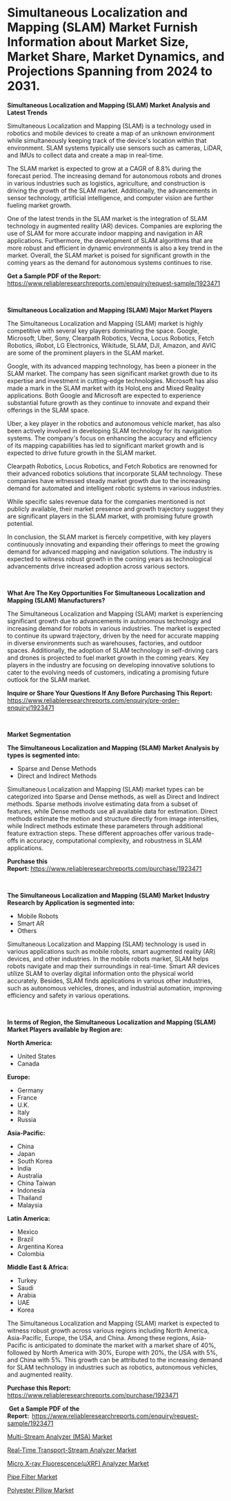<p><h1>Simultaneous Localization and Mapping (SLAM) Market Furnish Information about Market Size, Market Share, Market Dynamics, and Projections Spanning from 2024 to 2031.</h1></p><p><strong>Simultaneous Localization and Mapping (SLAM) Market Analysis and Latest Trends</strong></p>
<p><p>Simultaneous Localization and Mapping (SLAM) is a technology used in robotics and mobile devices to create a map of an unknown environment while simultaneously keeping track of the device's location within that environment. SLAM systems typically use sensors such as cameras, LiDAR, and IMUs to collect data and create a map in real-time.</p><p>The SLAM market is expected to grow at a CAGR of 8.8% during the forecast period. The increasing demand for autonomous robots and drones in various industries such as logistics, agriculture, and construction is driving the growth of the SLAM market. Additionally, the advancements in sensor technology, artificial intelligence, and computer vision are further fueling market growth.</p><p>One of the latest trends in the SLAM market is the integration of SLAM technology in augmented reality (AR) devices. Companies are exploring the use of SLAM for more accurate indoor mapping and navigation in AR applications. Furthermore, the development of SLAM algorithms that are more robust and efficient in dynamic environments is also a key trend in the market. Overall, the SLAM market is poised for significant growth in the coming years as the demand for autonomous systems continues to rise.</p></p>
<p><strong>Get a Sample PDF of the Report:&nbsp;</strong> <a href="https://www.reliableresearchreports.com/enquiry/request-sample/1923471">https://www.reliableresearchreports.com/enquiry/request-sample/1923471</a></p>
<p>&nbsp;</p>
<p><strong>Simultaneous Localization and Mapping (SLAM) Major Market Players</strong></p>
<p><p>The Simultaneous Localization and Mapping (SLAM) market is highly competitive with several key players dominating the space. Google, Microsoft, Uber, Sony, Clearpath Robotics, Vecna, Locus Robotics, Fetch Robotics, iRobot, LG Electronics, Wikitude, SLAM, DJI, Amazon, and AVIC are some of the prominent players in the SLAM market.</p><p>Google, with its advanced mapping technology, has been a pioneer in the SLAM market. The company has seen significant market growth due to its expertise and investment in cutting-edge technologies. Microsoft has also made a mark in the SLAM market with its HoloLens and Mixed Reality applications. Both Google and Microsoft are expected to experience substantial future growth as they continue to innovate and expand their offerings in the SLAM space.</p><p>Uber, a key player in the robotics and autonomous vehicle market, has also been actively involved in developing SLAM technology for its navigation systems. The company's focus on enhancing the accuracy and efficiency of its mapping capabilities has led to significant market growth and is expected to drive future growth in the SLAM market.</p><p>Clearpath Robotics, Locus Robotics, and Fetch Robotics are renowned for their advanced robotics solutions that incorporate SLAM technology. These companies have witnessed steady market growth due to the increasing demand for automated and intelligent robotic systems in various industries.</p><p>While specific sales revenue data for the companies mentioned is not publicly available, their market presence and growth trajectory suggest they are significant players in the SLAM market, with promising future growth potential.</p><p>In conclusion, the SLAM market is fiercely competitive, with key players continuously innovating and expanding their offerings to meet the growing demand for advanced mapping and navigation solutions. The industry is expected to witness robust growth in the coming years as technological advancements drive increased adoption across various sectors.</p></p>
<p>&nbsp;</p>
<p><strong>What Are The Key Opportunities For Simultaneous Localization and Mapping (SLAM) Manufacturers?</strong></p>
<p><p>The Simultaneous Localization and Mapping (SLAM) market is experiencing significant growth due to advancements in autonomous technology and increasing demand for robots in various industries. The market is expected to continue its upward trajectory, driven by the need for accurate mapping in diverse environments such as warehouses, factories, and outdoor spaces. Additionally, the adoption of SLAM technology in self-driving cars and drones is projected to fuel market growth in the coming years. Key players in the industry are focusing on developing innovative solutions to cater to the evolving needs of customers, indicating a promising future outlook for the SLAM market.</p></p>
<p><strong>Inquire or Share Your Questions If Any Before Purchasing This Report:</strong> <a href="https://www.reliableresearchreports.com/enquiry/pre-order-enquiry/1923471">https://www.reliableresearchreports.com/enquiry/pre-order-enquiry/1923471</a></p>
<p>&nbsp;</p>
<p><strong>Market Segmentation</strong></p>
<p><strong>The Simultaneous Localization and Mapping (SLAM) Market Analysis by types is segmented into:</strong></p>
<p><ul><li>Sparse and Dense Methods</li><li>Direct and Indirect Methods</li></ul></p>
<p><p>Simultaneous Localization and Mapping (SLAM) market types can be categorized into Sparse and Dense methods, as well as Direct and Indirect methods. Sparse methods involve estimating data from a subset of features, while Dense methods use all available data for estimation. Direct methods estimate the motion and structure directly from image intensities, while Indirect methods estimate these parameters through additional feature extraction steps. These different approaches offer various trade-offs in accuracy, computational complexity, and robustness in SLAM applications.</p></p>
<p><strong>Purchase this Report:&nbsp;</strong><a href="https://www.reliableresearchreports.com/purchase/1923471">https://www.reliableresearchreports.com/purchase/1923471</a></p>
<p>&nbsp;</p>
<p><strong>The Simultaneous Localization and Mapping (SLAM) Market Industry Research by Application is segmented into:</strong></p>
<p><ul><li>Mobile Robots</li><li>Smart AR</li><li>Others</li></ul></p>
<p><p>Simultaneous Localization and Mapping (SLAM) technology is used in various applications such as mobile robots, smart augmented reality (AR) devices, and other industries. In the mobile robots market, SLAM helps robots navigate and map their surroundings in real-time. Smart AR devices utilize SLAM to overlay digital information onto the physical world accurately. Besides, SLAM finds applications in various other industries, such as autonomous vehicles, drones, and industrial automation, improving efficiency and safety in various operations.</p></p>
<p>&nbsp;</p>
<p><strong>In terms of Region, the Simultaneous Localization and Mapping (SLAM) Market Players available by Region are:</strong></p>
<p>
    <p> <strong> North America: </strong>
        <ul>
            <li>United States</li>
            <li>Canada</li>
        </ul>
        </p> 
    <p> <strong> Europe: </strong>
        <ul>
            <li>Germany</li>
            <li>France</li>
            <li>U.K.</li>
            <li>Italy</li>
            <li>Russia</li>
        </ul>
        </p> 
    <p> <strong> Asia-Pacific: </strong>
        <ul>
            <li>China</li>
            <li>Japan</li>
            <li>South Korea</li>
            <li>India</li>
            <li>Australia</li>
            <li>China Taiwan</li>
            <li>Indonesia</li>
            <li>Thailand</li>
            <li>Malaysia</li>
        </ul>
        </p> 
    <p> <strong> Latin America: </strong>
        <ul>
            <li>Mexico</li>
            <li>Brazil</li>
            <li>Argentina Korea</li>
            <li>Colombia</li>
        </ul>
        </p> 
    <p> <strong> Middle East & Africa: </strong>
        <ul>
            <li>Turkey</li>
            <li>Saudi</li>
            <li>Arabia</li>
            <li>UAE</li>
            <li>Korea</li>
        </ul>
    </p>
    </p>
<p><p>The Simultaneous Localization and Mapping (SLAM) market is expected to witness robust growth across various regions including North America, Asia-Pacific, Europe, the USA, and China. Among these regions, Asia-Pacific is anticipated to dominate the market with a market share of 40%, followed by North America with 30%, Europe with 20%, the USA with 5%, and China with 5%. This growth can be attributed to the increasing demand for SLAM technology in industries such as robotics, autonomous vehicles, and augmented reality.</p></p>
<p><strong>Purchase this Report: </strong><a href="https://www.reliableresearchreports.com/purchase/1923471">https://www.reliableresearchreports.com/purchase/1923471</a></p>
<p>&nbsp;<strong>Get a Sample PDF of the Report:&nbsp;&nbsp;</strong><a href="https://www.reliableresearchreports.com/enquiry/request-sample/1923471">https://www.reliableresearchreports.com/enquiry/request-sample/1923471</a></p>
<p><strong></strong></p>
<p><p><a href="https://boundless-drawbridge-702.notion.site/Multi-Stream-Analyzer-MSA-Market-Growth-Market-Trends-COVID-19-Impact-and-Forecasts-for-period--61f53b77b61a44719ebc9e939a875e38">Multi-Stream Analyzer (MSA) Market</a></p><p><a href="https://gamy-alyssum-396.notion.site/Real-Time-Transport-Stream-Analyzer-Market-Research-Report-Forecasted-for-Period-from-2024-2031-b-5d2acd66d9ad466cb114ae0381abbeb9">Real-Time Transport-Stream Analyzer Market</a></p><p><a href="https://natural-crush-b99.notion.site/Micro-X-ray-Fluorescence-XRF-Analyzer-Market-Research-Report-Provides-thorough-Industry-Overview--2653223f5ed14861948e691733d3947c">Micro X-ray Fluorescence(μXRF) Analyzer Market</a></p><p><a href="https://view.publitas.com/reportprime-1/pipe-filter-market-research-report-reveals-the-latest-trends-and-opportunities-of-this-market-for-period-from-2024-2031/">Pipe Filter Market</a></p><p><a href="https://view.publitas.com/reportprime-1/polyester-pillow-market-size-market-trends-and-growth-outlook-forecasted-for-period-from-2024-to-2031/">Polyester Pillow Market</a></p></p>